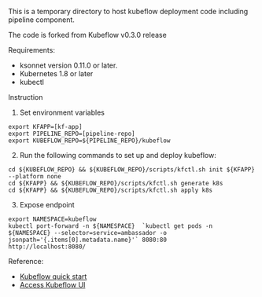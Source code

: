 This is a temporary directory to host kubeflow deployment code including pipeline component. 

The code is forked from Kubeflow v0.3.0 release

Requirements:
- ksonnet version 0.11.0 or later.
- Kubernetes 1.8 or later
- kubectl

Instruction
1. Set environment variables
```
export KFAPP=[kf-app]
export PIPELINE_REPO=[pipeline-repo]
export KUBEFLOW_REPO=${PIPELINE_REPO}/kubeflow
```

2. Run the following commands to set up and deploy kubeflow:
```
cd ${KUBEFLOW_REPO} && ${KUBEFLOW_REPO}/scripts/kfctl.sh init ${KFAPP} --platform none
cd ${KFAPP} && ${KUBEFLOW_REPO}/scripts/kfctl.sh generate k8s
cd ${KFAPP} && ${KUBEFLOW_REPO}/scripts/kfctl.sh apply k8s
```

3. Expose endpoint
```
export NAMESPACE=kubeflow
kubectl port-forward -n ${NAMESPACE}  `kubectl get pods -n ${NAMESPACE} --selector=service=ambassador -o jsonpath='{.items[0].metadata.name}'` 8080:80
http://localhost:8080/
```



Reference:
- [Kubeflow quick start](https://www.kubeflow.org/docs/started/getting-started/)
- [Access Kubeflow UI](https://www.kubeflow.org/docs/guides/accessing-uis/#using-kubectl-and-port-forwarding)

